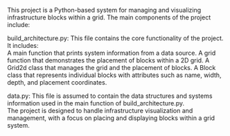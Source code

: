 This project is a Python-based system for managing and visualizing infrastructure blocks within a grid. The main components of the project include:  

build_architecture.py: This file contains the core functionality of the project. It includes:  
A main function that prints system information from a data source.
A grid function that demonstrates the placement of blocks within a 2D grid.
A Grid2d class that manages the grid and the placement of blocks.
A Block class that represents individual blocks with attributes such as name, width, depth, and placement coordinates.

data.py: This file is assumed to contain the data structures and systems information used in the main function of build_architecture.py.  
The project is designed to handle infrastructure visualization and management, with a focus on placing and displaying blocks within a grid system.